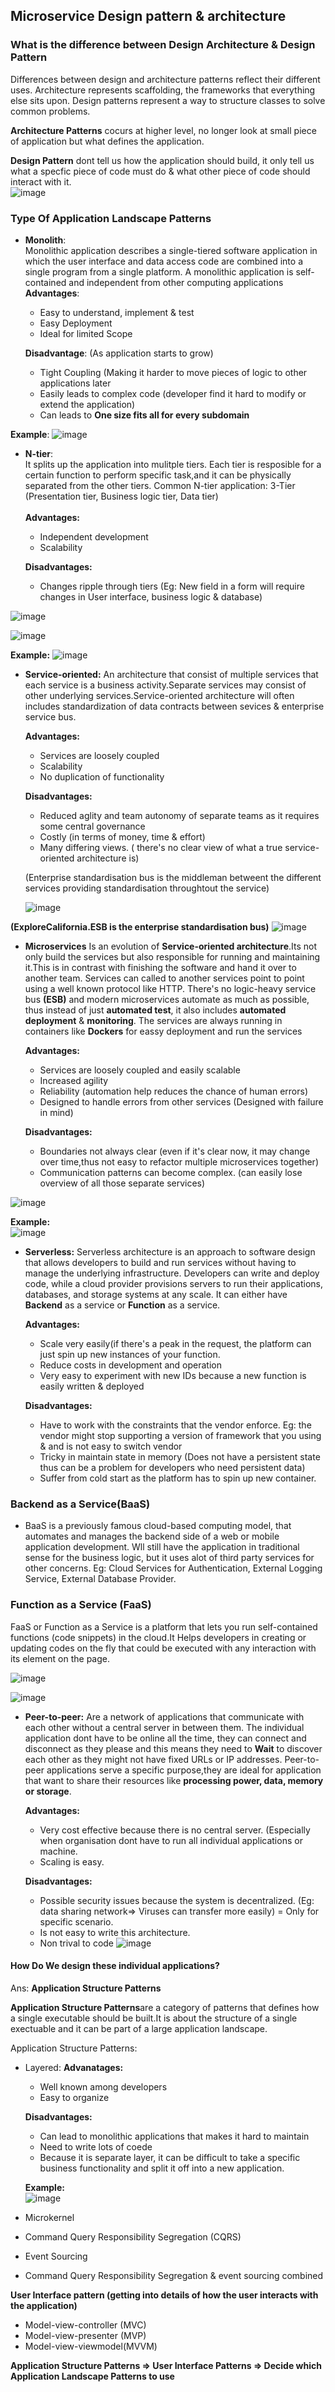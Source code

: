## Microservice Design pattern & architecture
### What is the difference between Design Architecture & Design Pattern
Differences between design and architecture patterns reflect their different uses. Architecture represents scaffolding, the frameworks that everything else sits upon. Design patterns represent a way to structure classes to solve common problems.

**Architecture Patterns** cocurs at higher level, no longer look at small piece of application but what defines the application.

**Design Pattern** dont tell us how the application should build, it only tell us what a specfic piece of code must do & what other piece of code should interact with it.
<br>
![image](https://user-images.githubusercontent.com/56182367/186626222-eb0cdf76-5db9-41a0-83bc-abba4b9926ca.png)

### Type Of Application Landscape Patterns
- **Monolith**: <br>Monolithic application describes a single-tiered software application in which the user interface and data access code are combined into a single program from a single platform. A monolithic application is self-contained and independent from other computing applications
<br>**Advantages**:
  - Easy to understand, implement & test
  - Easy Deployment
  - Ideal for limited Scope


  **Disadvantage**: (As application starts to grow)
  - Tight Coupling (Making it harder to move pieces of logic to other applications later
  - Easily leads to complex code (developer find it hard to modify or extend the application)
  - Can leads to **One size fits all for every subdomain**
  
**Example**:
![image](https://user-images.githubusercontent.com/56182367/186792681-beb448e4-34b0-4c33-b731-36e9e8c9ba45.png)

- **N-tier**: <br> It splits up the application into mulitple tiers. Each tier is resposible for a certain function to perform specific task,and it can be physically separated from the other tiers. Common N-tier application: 3-Tier (Presentation tier, Business logic tier, Data tier)<br>
 <br> **Advantages:**
  - Independent development
  - Scalability
  
  **Disadvantages:**
  - Changes ripple through tiers (Eg: New field in a form will require changes in User interface, business logic & database)
  
![image](https://user-images.githubusercontent.com/56182367/186804002-fe886341-e39f-49f6-96b4-2bdfeed32422.png)


![image](https://user-images.githubusercontent.com/56182367/186792107-8fc4dcb0-944a-46c4-b8dc-1a94915bc80c.png)

**Example:** ![image](https://user-images.githubusercontent.com/56182367/186792494-9f4deb90-8be3-4f78-8aa4-d144925feeb1.png)

- **Service-oriented:** An architecture that consist of multiple services that each service is a business activity.Separate services may consist of other underlying services.Service-oriented architecture will often includes standardization of data contracts between sevices & enterprise service bus.

  **Advantages:**
  - Services are loosely coupled
  - Scalability
  - No duplication of functionality
  
  **Disadvantages:**
  - Reduced aglity and team autonomy of separate teams as it requires some central governance
  - Costly (in terms of money, time & effort)
  - Many differing views. ( there's no clear view of what a true service-oriented architecture is)
  
  (Enterprise standardisation bus is the middleman betweent the different services providing standardisation throughtout the service)
  
  ![image](https://user-images.githubusercontent.com/56182367/186794042-183bd688-2f30-47fe-b044-44a15c1fed54.png)

**(ExploreCalifornia.ESB is the enterprise standardisation bus)**
![image](https://user-images.githubusercontent.com/56182367/186795755-b2460c1d-1f89-4e78-999a-63a0cd3682dc.png)

- **Microservices** Is an evolution of **Service-oriented architecture**.Its not only build the services but also responsible for running and maintaining it.This is in contrast with finishing the software and hand it over to another team. Services can called to another services point to point using a well known protocol like HTTP. There's no logic-heavy service bus **(ESB)** and modern microservices automate as much as possible, thus instead of just **automated test**, it also includes **automated deployment** & **monitoring**. The services are always running in containers like **Dockers** for eassy deployment and run the services

  **Advantages:**
  - Services are loosely coupled and easily scalable
  - Increased agility
  - Reliability (automation help reduces the chance of human errors)
  - Designed to handle errors from other services (Designed with failure in mind)
  
  **Disadvantages:**
  - Boundaries not always clear (even if it's clear now, it may change over time,thus not easy to refactor multiple microservices together)
  - Communication patterns can become complex. (can easily lose overview of all those separate services)
  
![image](https://user-images.githubusercontent.com/56182367/186803076-36f97a52-0a9d-4839-ba5d-42a5a9f8dc45.png)

**Example:**<br>
![image](https://user-images.githubusercontent.com/56182367/186804301-db5c5d51-8a6c-4457-9106-2d03889f6515.png)

- **Serverless:** Serverless architecture is an approach to software design that allows developers to build and run services without having to manage the underlying infrastructure. Developers can write and deploy code, while a cloud provider provisions servers to run their applications, databases, and storage systems at any scale. It can either have **Backend** as a service or **Function** as a service.

  **Advantages:**
  - Scale very easily(if there's a peak in the request, the platform can just spin up new instances of your function.
  - Reduce costs in development and operation
  - Very easy to experiment with new IDs because a new function is easily written & deployed
  
  **Disadvantages:**
  - Have to work with the constraints that the vendor enforce. Eg: the vendor might stop supporting a version of framework that you using & and is not easy to switch vendor
  - Tricky in maintain state in memory (Does not have a persistent state thus can be a problem for developers who need persistent data)
  - Suffer from cold start as the platform has to spin up new container.
 
 ### Backend as a Service(BaaS)
 - BaaS is a previously famous cloud-based computing model, that automates and manages the backend side of a web or mobile application development. Wll still have the application in traditional sense for the business logic, but it uses alot of third party services for other concerns. Eg: Cloud Services for Authentication, External Logging Service, External Database Provider.
  
 ### Function as a Service (FaaS)
 FaaS or Function as a Service is a platform that lets you run self-contained functions (code snippets) in the cloud.It Helps developers in creating or updating codes on the fly that could be executed with any interaction with its element on the page.

 ![image](https://user-images.githubusercontent.com/56182367/186810512-26fc7c32-e609-4879-81f5-b2abe9d42a9a.png)

  ![image](https://user-images.githubusercontent.com/56182367/186809152-b599b830-f91d-4402-9b12-ddf1773080c5.png)

- **Peer-to-peer:**
 Are a network of applications that communicate with each other without a central server in between them. The individual application dont have to be online all the time, they can connect and disconnect as they please and this means they need to **Wait** to discover each other as they might not have fixed URLs or IP addresses. Peer-to-peer applications serve a specific purpose,they are ideal for application that want to share their resources like **processing power, data, memory or storage**.

  **Advantages:**
  - Very cost effective because there is no central server. (Especially when organisation dont have to run all individual applications or machine.
  - Scaling is easy. 
  
  **Disadvantages:**
  - Possible security issues because the system is decentralized. (Eg: data sharing network=> Viruses can transfer more easily)
  = Only for specific scenario.
  - Is not easy to write this architecture.
  - Non trival to code
![image](https://user-images.githubusercontent.com/56182367/186834080-fd3bcf50-4623-4d2b-a938-b296603242af.png)


#### How Do We design these individual applications?
Ans: **Application Structure Patterns**

**Application Structure Patterns**are a category of patterns that defines how a single executable should be built.It is about the structure of a single exectuable and it can be part of a large application landscape.

Application Structure Patterns:
- Layered:
  **Advanatages:**
  - Well known among developers
  - Easy to organize
  
  **Disadvantages:**
  - Can lead to monolithic applications that makes it hard to maintain
  - Need to write lots of coede
  - Because it is separate layer, it can be difficult to take a specific business functionality and split it off into a new application.
  
  **Example:**<br>
  ![image](https://user-images.githubusercontent.com/56182367/186835161-4c7e5d2b-d93d-4234-a601-38ace9b022e3.png)

- Microkernel
- Command Query Responsibility Segregation (CQRS)
- Event Sourcing
- Command Query Responsibility Segregation & event sourcing combined

**User Interface pattern (getting into details of how the user interacts with the application)**
- Model-view-controller (MVC)
- Model-view-presenter (MVP)
- Model-view-viewmodel(MVVM)

**Application Structure Patterns => User Interface Patterns => Decide which Application Landscape Patterns to use**



